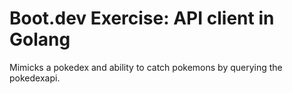 # Boot.dev Exercise: API client in Golang

Mimicks a pokedex and ability to catch pokemons by querying the pokedexapi.
